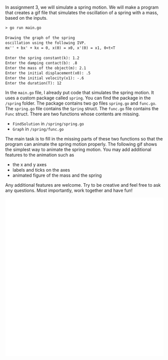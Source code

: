 In assignment 3, we will simulate a spring motion. We will make a program that creates a gif file that simulates the oscillation of a spring with a mass, based on the inputs.

```
> go run main.go

Drawing the graph of the spring 
oscillation using the following IVP.
mx'' + bx' + kx = 0, x(0) = x0, x'(0) = x1, 0<t<T

Enter the spring constant(k): 1.2
Enter the damping contact(b): .8
Enter the mass of the object(m): 2.1
Enter the initial displacement(x0): .5
Enter the initial velocity(x1): -.6
Enter the duration(T): 12
```


In the `main.go` file, I already put code that simulates the spring motion.
It uses a custom package called `spring`. 
You can find the package in the `/spring` folder.
The package contains two go files `spring.go` and `func.go`.
The `spring.go` file contains the `Spring` struct.
The `func.go` file contains the `Func` struct.
There are two functions whose contents are missing.
* `FindSolution` in `/spring/spring.go`
* `Graph` in `/spring/func.go`

The main task is to fill in the missing parts of these two functions
so that the program can animate the spring motion properly.
The following gif shows the simplest way to animate the spring motion.
You may add additional features to the animation such as 
* the x and y axes
* labels and ticks on the axes
* animated figure of the mass and the spring

Any additional features are welcome.
Try to be creative and feel free to ask any questions.
Most importantly, work together and have fun!

![](./spring.gif)
